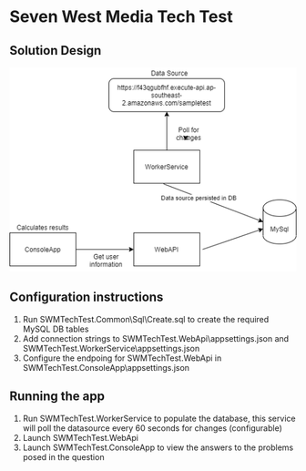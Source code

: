 # Seven West Media Tech Test

## Solution Design
![design](SWMTechTestDesign.png)

## Configuration instructions
1. Run SWMTechTest.Common\Sql\Create.sql to create the required MySQL DB tables
2. Add connection strings to SWMTechTest.WebApi\appsettings.json and SWMTechTest.WorkerService\appsettings.json
3. Configure the endpoing for SWMTechTest.WebApi in SWMTechTest.ConsoleApp\appsettings.json

## Running the app
1. Run SWMTechTest.WorkerService to populate the database, this service will poll the datasource every 60 seconds for changes (configurable)
2. Launch SWMTechTest.WebApi
3. Launch SWMTechTest.ConsoleApp to view the answers to the problems posed in the question
